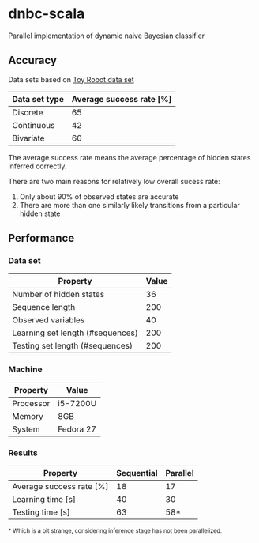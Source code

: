 # dnbc-scala
Parallel implementation of dynamic naive Bayesian classifier
## Accuracy 
Data sets based on [Toy Robot data set](https://www.cs.princeton.edu/courses/archive/fall06/cos402/hw/hw5/hw5.html)

|Data set type|Average success rate [%]|
|-------------|------------------------|
|Discrete     |65                      |
|Continuous   |42                      |
|Bivariate    |60                      |

The average success rate means the average percentage of hidden states inferred correctly.

There are two main reasons for relatively low overall sucess rate:

1) Only about 90% of observed states are accurate
2) There are more than one similarly likely transitions from a particular hidden state

## Performance
### Data set

|Property                        |Value|
|--------------------------------|-----|
|Number of hidden states         |36   |
|Sequence length                 |200  |
|Observed variables              |40   |
|Learning set length (#sequences)|200  |
|Testing set length (#sequences) |200  |

### Machine

|Property |Value    |
|---------|---------|
|Processor|i5-7200U |
|Memory   |8GB      |
|System   |Fedora 27|

### Results

|Property                |Sequential|Parallel|
|------------------------|----------|--------|
|Average success rate [%]|18        |17      |
|Learning time [s]       |40        |30      |
|Testing time [s]        |63        |58*     |

<sub>\* Which is a bit strange, considering inference stage has not been parallelized.</sub>
